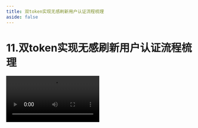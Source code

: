 ```yaml
---
title: 双token实现无感刷新用户认证流程梳理
aside: false
---
```


# 11.双token实现无感刷新用户认证流程梳理

<video autoplay src="http://qn.chinavanes.com/interview/project-interview/11.双token实现无感刷新用户认证流程梳理.mp4" controls controlsList="nodownload" width="50%"/>

